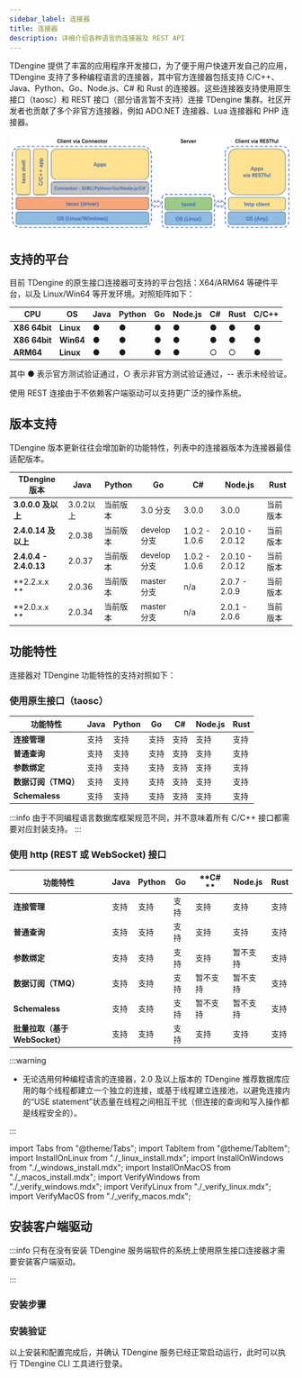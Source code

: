 ```yaml
---
sidebar_label: 连接器
title: 连接器
description: 详细介绍各种语言的连接器及 REST API
---
```


TDengine 提供了丰富的应用程序开发接口，为了便于用户快速开发自己的应用，TDengine 支持了多种编程语言的连接器，其中官方连接器包括支持 C/C++、Java、Python、Go、Node.js、C# 和 Rust 的连接器。这些连接器支持使用原生接口（taosc）和 REST 接口（部分语言暂不支持）连接 TDengine 集群。社区开发者也贡献了多个非官方连接器，例如 ADO.NET 连接器、Lua 连接器和 PHP 连接器。

![TDengine Database connector architecture](./connector.webp)

## 支持的平台

目前 TDengine 的原生接口连接器可支持的平台包括：X64/ARM64 等硬件平台，以及 Linux/Win64 等开发环境。对照矩阵如下：

| **CPU**        | **OS**    | **Java** | **Python** | **Go** | **Node.js** | **C#** | **Rust** | C/C++ |
| -------------- | --------- | -------- | ---------- | ------ | ----------- | ------ | -------- | ----- |
| **X86 64bit**  | **Linux** | ●        | ●          | ●      | ●           | ●      | ●        | ●     |
| **X86 64bit**  | **Win64** | ●        | ●          | ●      | ●           | ●      | ●        | ●     |
| **ARM64**      | **Linux** | ●        | ●          | ●      | ●           | ○      | ○        | ●     |

其中 ● 表示官方测试验证通过，○ 表示非官方测试验证通过，-- 表示未经验证。

使用 REST 连接由于不依赖客户端驱动可以支持更广泛的操作系统。

## 版本支持

TDengine 版本更新往往会增加新的功能特性，列表中的连接器版本为连接器最佳适配版本。

| **TDengine 版本**      | **Java**  | **Python** | **Go**       | **C#**        | **Node.js**     | **Rust** |
| ---------------------- | --------- | ---------- | ------------ | ------------- | --------------- | -------- |
| **3.0.0.0 及以上**     | 3.0.2以上 | 当前版本   | 3.0 分支     | 3.0.0         | 3.0.0           | 当前版本 |
| **2.4.0.14 及以上**    | 2.0.38    | 当前版本   | develop 分支 | 1.0.2 - 1.0.6 | 2.0.10 - 2.0.12 | 当前版本 |
| **2.4.0.4 - 2.4.0.13** | 2.0.37    | 当前版本   | develop 分支 | 1.0.2 - 1.0.6 | 2.0.10 - 2.0.12 | 当前版本 |
| **2.2.x.x **           | 2.0.36    | 当前版本   | master 分支  | n/a           | 2.0.7 - 2.0.9   | 当前版本 |
| **2.0.x.x **           | 2.0.34    | 当前版本   | master 分支  | n/a           | 2.0.1 - 2.0.6   | 当前版本 |

## 功能特性

连接器对 TDengine 功能特性的支持对照如下：

### 使用原生接口（taosc）

| **功能特性**        | **Java** | **Python** | **Go** | **C#** | **Node.js** | **Rust** |
| ------------------- | -------- | ---------- | ------ | ------ | ----------- | -------- |
| **连接管理**        | 支持     | 支持       | 支持   | 支持   | 支持        | 支持     |
| **普通查询**        | 支持     | 支持       | 支持   | 支持   | 支持        | 支持     |
| **参数绑定**        | 支持     | 支持       | 支持   | 支持   | 支持        | 支持     |
| **数据订阅（TMQ）** | 支持 | 支持       | 支持   | 支持   | 支持        | 支持     |
| **Schemaless**      | 支持     | 支持       | 支持   | 支持   | 支持        | 支持     |

:::info
由于不同编程语言数据库框架规范不同，并不意味着所有 C/C++ 接口都需要对应封装支持。
:::

### 使用 http (REST 或 WebSocket) 接口

| **功能特性**                   | **Java** | **Python** | **Go**   | **C# **  | **Node.js** | **Rust** |
| ------------------------------ | -------- | ---------- | -------- | -------- | ----------- | -------- |
| **连接管理**                   | 支持     | 支持       | 支持     | 支持     | 支持        | 支持     |
| **普通查询**                   | 支持     | 支持       | 支持     | 支持     | 支持        | 支持     |
| **参数绑定**                   | 支持     | 支持       | 支持     | 支持     | 暂不支持    | 支持     |
| **数据订阅（TMQ）**            | 支持     | 支持       | 支持     | 暂不支持 | 暂不支持    | 支持     |
| **Schemaless**                 | 支持     | 支持       | 支持     | 暂不支持 | 暂不支持    | 支持 |
| **批量拉取（基于 WebSocket）** | 支持     | 支持       | 支持     | 支持     | 支持        | 支持     |

:::warning

- 无论选用何种编程语言的连接器，2.0 及以上版本的 TDengine 推荐数据库应用的每个线程都建立一个独立的连接，或基于线程建立连接池，以避免连接内的“USE statement”状态量在线程之间相互干扰（但连接的查询和写入操作都是线程安全的）。

:::

import Tabs from "@theme/Tabs";
import TabItem from "@theme/TabItem";
import InstallOnLinux from "./_linux_install.mdx";
import InstallOnWindows from "./_windows_install.mdx";
import InstallOnMacOS from "./_macos_install.mdx";
import VerifyWindows from "./_verify_windows.mdx";
import VerifyLinux from "./_verify_linux.mdx";
import VerifyMacOS from "./_verify_macos.mdx";

## 安装客户端驱动

:::info
只有在没有安装 TDengine 服务端软件的系统上使用原生接口连接器才需要安装客户端驱动。

:::

### 安装步骤

<Tabs defaultValue="linux" groupId="os">
  <TabItem value="linux" label="Linux">
    <InstallOnLinux />
  </TabItem>
  <TabItem value="windows" label="Windows">
    <InstallOnWindows />
  </TabItem>
  <TabItem value="macos" label="MacOS">
    <InstallOnMacOS />
  </TabItem>
</Tabs>

### 安装验证

以上安装和配置完成后，并确认 TDengine 服务已经正常启动运行，此时可以执行 TDengine CLI 工具进行登录。

<Tabs defaultValue="linux" groupId="os">
  <TabItem value="linux" label="Linux">
    <VerifyLinux />
  </TabItem>
  <TabItem value="windows" label="Windows">
    <VerifyWindows />
  </TabItem>
  <TabItem value="macos" label="MacOS">
    <VerifyMacOS />
  </TabItem>
</Tabs>

